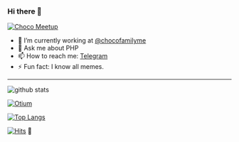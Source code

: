 ### Hi there 👋
[![Choco Meetup](https://i.ibb.co/5jGwQs9/Chocodev-2.png)](https://github.com/chocofamilyme)

- 🔭 I’m currently working at [@chocofamilyme](https://github.com/chocofamilyme)
- 💬 Ask me about PHP
- 📫 How to reach me: [Telegram](https://t.me/loot_js)
- ⚡ Fun fact: I know all memes.
---

![github stats](https://github-readme-stats.vercel.app/api?username=Lootjs&show_icons=true)

[![Otium](https://github-readme-stats.vercel.app/api/pin/?username=Lootjs&repo=otium)](https://github.com/Lootjs/otium)

[![Top Langs](https://github-readme-stats.vercel.app/api/top-langs/?username=Lootjs)](https://github.com/Lootjs/)

[![Hits](http://hits.dwyl.com/Lootjs/Lootjs.svg)](http://hits.dwyl.com/Lootjs/Lootjs) :eyes:
